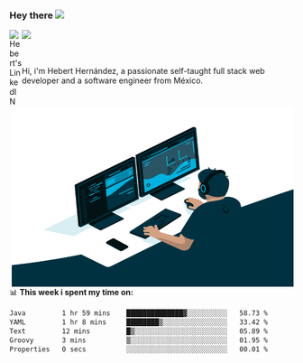 ### Hey there <img src="https://media.giphy.com/media/hvRJCLFzcasrR4ia7z/giphy.gif" width="25px">
<a href="https://www.linkedin.com/in/evertcode/" target="_blank">
  <img align="left" alt="Hebert's LinkedIN" width="22px" src="https://raw.githubusercontent.com/peterthehan/peterthehan/master/assets/linkedin.svg" />
</a>

![](https://visitor-badge.glitch.me/badge?page_id=evertcode.evertcode)

<br />

Hi, i'm Hebert Hernández, a passionate self-taught full stack web developer and a software engineer from México.

<img align="right" alt="GIF" src="https://github.com/evertcode/evertcode/blob/master/code.gif?raw=true" width="500" height="320" />

📊 **This week i spent my time on:**

<!--START_SECTION:waka-->

```text
Java         1 hr 59 mins    ██████████████▓░░░░░░░░░░   58.73 %
YAML         1 hr 8 mins     ████████▒░░░░░░░░░░░░░░░░   33.42 %
Text         12 mins         █▒░░░░░░░░░░░░░░░░░░░░░░░   05.89 %
Groovy       3 mins          ▒░░░░░░░░░░░░░░░░░░░░░░░░   01.95 %
Properties   0 secs          ░░░░░░░░░░░░░░░░░░░░░░░░░   00.01 %
```

<!--END_SECTION:waka-->
